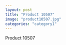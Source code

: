 ```yaml
---
layout: post
title: "Product 10507"
image: "product10507.jpg"
categories: "category1"
---
```

Product 10507
